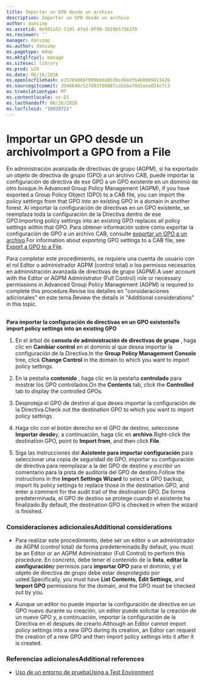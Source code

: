 ```yaml
---
title: Importar un GPO desde un archivo
description: Importar un GPO desde un archivo
author: dansimp
ms.assetid: 6e901a52-1101-4fed-9f90-3819b573b378
ms.reviewer: ''
manager: dansimp
ms.author: dansimp
ms.pagetype: mdop
ms.mktglfcycl: manage
ms.sitesec: library
ms.prod: w10
ms.date: 06/16/2016
ms.openlocfilehash: e15704806f089bb0d8530cd84df64b0889413426
ms.sourcegitcommit: 354664bc527d93f80687cd2eba70d1eea024c7c3
ms.translationtype: MT
ms.contentlocale: es-ES
ms.lasthandoff: 06/26/2020
ms.locfileid: "10820721"
---
```

# <span data-ttu-id="34c39-103">Importar un GPO desde un archivo</span><span class="sxs-lookup"><span data-stu-id="34c39-103">Import a GPO from a File</span></span>


<span data-ttu-id="34c39-104">En administración avanzada de directivas de grupo (AGPM), si ha exportado un objeto de directiva de grupo (GPO) a un archivo CAB, puede importar la configuración de directiva de ese GPO a un GPO existente en un dominio de otro bosque.</span><span class="sxs-lookup"><span data-stu-id="34c39-104">In Advanced Group Policy Management (AGPM), if you have exported a Group Policy Object (GPO) to a CAB file, you can import the policy settings from that GPO into an existing GPO in a domain in another forest.</span></span> <span data-ttu-id="34c39-105">Al importar la configuración de directivas en un GPO existente, se reemplaza toda la configuración de la Directiva dentro de ese GPO.</span><span class="sxs-lookup"><span data-stu-id="34c39-105">Importing policy settings into an existing GPO replaces all policy settings within that GPO.</span></span> <span data-ttu-id="34c39-106">Para obtener información sobre cómo exportar la configuración de GPO a un archivo CAB, consulte [exportar un GPO a un archivo](export-a-gpo-to-a-file.md).</span><span class="sxs-lookup"><span data-stu-id="34c39-106">For information about exporting GPO settings to a CAB file, see [Export a GPO to a File](export-a-gpo-to-a-file.md).</span></span>

<span data-ttu-id="34c39-107">Para completar este procedimiento, se requiere una cuenta de usuario con el rol Editor o administrador AGPM (control total) o los permisos necesarios en administración avanzada de directivas de grupo (AGPM).</span><span class="sxs-lookup"><span data-stu-id="34c39-107">A user account with the Editor or AGPM Administrator (Full Control) role or necessary permissions in Advanced Group Policy Management (AGPM) is required to complete this procedure.</span></span><span data-ttu-id="34c39-108">Revise los detalles en "consideraciones adicionales" en este tema.</span><span class="sxs-lookup"><span data-stu-id="34c39-108">Review the details in "Additional considerations" in this topic.</span></span>

## <a href="" id="bkmk-existing"></a>


**<span data-ttu-id="34c39-109">Para importar la configuración de directivas en un GPO existente</span><span class="sxs-lookup"><span data-stu-id="34c39-109">To import policy settings into an existing GPO</span></span>**

1.  <span data-ttu-id="34c39-110">En el árbol de **consola de administración de directivas de grupo** , haga clic en **Cambiar control** en el dominio al que desea importar la configuración de la Directiva.</span><span class="sxs-lookup"><span data-stu-id="34c39-110">In the **Group Policy Management Console** tree, click **Change Control** in the domain to which you want to import policy settings.</span></span>

2.  <span data-ttu-id="34c39-111">En la pestaña **contenido** , haga clic en la pestaña **controlado** para mostrar los GPO controlados.</span><span class="sxs-lookup"><span data-stu-id="34c39-111">On the **Contents** tab, click the **Controlled** tab to display the controlled GPOs.</span></span>

3.  <span data-ttu-id="34c39-112">Desproteja el GPO de destino al que desea importar la configuración de la Directiva.</span><span class="sxs-lookup"><span data-stu-id="34c39-112">Check out the destination GPO to which you want to import policy settings.</span></span>

4.  <span data-ttu-id="34c39-113">Haga clic con el botón derecho en el GPO de destino, seleccione **Importar desde**y, a continuación, haga clic en **archivo**.</span><span class="sxs-lookup"><span data-stu-id="34c39-113">Right-click the destination GPO, point to **Import from**, and then click **File**.</span></span>

5.  <span data-ttu-id="34c39-114">Siga las instrucciones del **Asistente para importar configuración** para seleccionar una copia de seguridad de GPO, importar su configuración de directiva para reemplazar a la del GPO de destino y escribir un comentario para la pista de auditoría del GPO de destino.</span><span class="sxs-lookup"><span data-stu-id="34c39-114">Follow the instructions in the **Import Settings Wizard** to select a GPO backup, import its policy settings to replace those in the destination GPO, and enter a comment for the audit trail of the destination GPO.</span></span> <span data-ttu-id="34c39-115">De forma predeterminada, el GPO de destino se protege cuando el asistente ha finalizado.</span><span class="sxs-lookup"><span data-stu-id="34c39-115">By default, the destination GPO is checked in when the wizard is finished.</span></span>

### <span data-ttu-id="34c39-116">Consideraciones adicionales</span><span class="sxs-lookup"><span data-stu-id="34c39-116">Additional considerations</span></span>

-   <span data-ttu-id="34c39-117">Para realizar este procedimiento, debe ser un editor o un administrador de AGPM (control total) de forma predeterminada.</span><span class="sxs-lookup"><span data-stu-id="34c39-117">By default, you must be an Editor or an AGPM Administrator (Full Control) to perform this procedure.</span></span> <span data-ttu-id="34c39-118">En concreto, debe tener el contenido de la **lista**, **editar la configuración**y permisos para **importar GPO** para el dominio, y el objeto de directiva de grupo debe estar desprotegido por usted.</span><span class="sxs-lookup"><span data-stu-id="34c39-118">Specifically, you must have **List Contents**, **Edit Settings**, and **Import GPO** permissions for the domain, and the GPO must be checked out by you.</span></span>

-   <span data-ttu-id="34c39-119">Aunque un editor no puede importar la configuración de directiva en un GPO nuevo durante su creación, un editor puede solicitar la creación de un nuevo GPO y, a continuación, importar la configuración de la Directiva en él después de crearlo.</span><span class="sxs-lookup"><span data-stu-id="34c39-119">Although an Editor cannot import policy settings into a new GPO during its creation, an Editor can request the creation of a new GPO and then import policy settings into it after it is created.</span></span>

### <span data-ttu-id="34c39-120">Referencias adicionales</span><span class="sxs-lookup"><span data-stu-id="34c39-120">Additional references</span></span>

-   [<span data-ttu-id="34c39-121">Uso de un entorno de prueba</span><span class="sxs-lookup"><span data-stu-id="34c39-121">Using a Test Environment</span></span>](using-a-test-environment.md)

 

 





